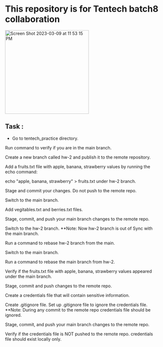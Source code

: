 # This repository is for Tentech batch8 collaboration 
<img width="275" alt="Screen Shot 2023-03-09 at 11 53 15 PM" src="https://user-images.githubusercontent.com/85028974/224235498-59726a9f-8796-4a2d-a444-892d5224bf81.png">


## Task :

- Go to tentech_practice directory.

Run command to verify if you are in the main branch.

Create a new branch called hw-2 and publish it to the remote repository.

Add a fruits.txt file with apple, banana, strawberry values by running the echo command:

echo "apple, banana, strawberry" > fruits.txt under hw-2 branch.

Stage and commit your changes. Do not push to the remote repo.

Switch to the main branch.

Add vegitables.txt and berries.txt files.

Stage, commit, and push your main branch changes to the remote repo. 

Switch to the hw-2 branch. **Note: Now hw-2 branch is out of Sync with the main branch.

Run a command to rebase hw-2 branch from the main.

Switch to the main branch.

Run a command to rebase the main branch from hw-2.

Verify if the fruits.txt file with apple, banana, strawberry values appeared under the main branch. 

Stage, commit and push changes to the remote repo.

Create a credentials file that will contain sensitive information.

Create .gitignore file. Set up .gitignore file to ignore the credentials file. **Note: During any commit to the remote repo credentials file should be ignored.  

Stage, commit, and push your main branch changes to the remote repo. 

Verify if the credentials file is NOT pushed to the remote repo. credentials file should exist locally only. 

 
